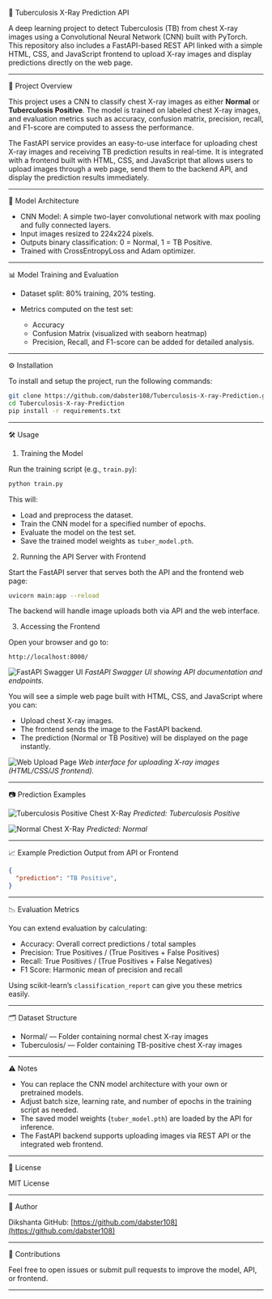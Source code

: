 

🚨 Tuberculosis X-Ray Prediction API

A deep learning project to detect Tuberculosis (TB) from chest X-ray images using a Convolutional Neural Network (CNN) built with PyTorch. This repository also includes a FastAPI-based REST API linked with a simple HTML, CSS, and JavaScript frontend to upload X-ray images and display predictions directly on the web page.

---

🚀 Project Overview

This project uses a CNN to classify chest X-ray images as either **Normal** or **Tuberculosis Positive**. The model is trained on labeled chest X-ray images, and evaluation metrics such as accuracy, confusion matrix, precision, recall, and F1-score are computed to assess the performance.

The FastAPI service provides an easy-to-use interface for uploading chest X-ray images and receiving TB prediction results in real-time. It is integrated with a frontend built with HTML, CSS, and JavaScript that allows users to upload images through a web page, send them to the backend API, and display the prediction results immediately.

---

🧠 Model Architecture

* CNN Model: A simple two-layer convolutional network with max pooling and fully connected layers.
* Input images resized to 224x224 pixels.
* Outputs binary classification: 0 = Normal, 1 = TB Positive.
* Trained with CrossEntropyLoss and Adam optimizer.

---

📊 Model Training and Evaluation

* Dataset split: 80% training, 20% testing.
* Metrics computed on the test set:

  * Accuracy
  * Confusion Matrix (visualized with seaborn heatmap)
  * Precision, Recall, and F1-score can be added for detailed analysis.

---

⚙️ Installation

To install and setup the project, run the following commands:

```bash
git clone https://github.com/dabster108/Tuberculosis-X-ray-Prediction.git
cd Tuberculosis-X-ray-Prediction
pip install -r requirements.txt
```

---

🛠 Usage

1. Training the Model

Run the training script (e.g., `train.py`):

```bash
python train.py
```

This will:

* Load and preprocess the dataset.
* Train the CNN model for a specified number of epochs.
* Evaluate the model on the test set.
* Save the trained model weights as `tuber_model.pth`.

2. Running the API Server with Frontend

Start the FastAPI server that serves both the API and the frontend web page:

```bash
uvicorn main:app --reload
```

The backend will handle image uploads both via API and the web interface.

3. Accessing the Frontend

Open your browser and go to:

```
http://localhost:8000/
```


![FastAPI Swagger UI](./assets/fastapidocs.png)
*FastAPI Swagger UI showing API documentation and endpoints.*

You will see a simple web page built with HTML, CSS, and JavaScript where you can:

* Upload chest X-ray images.
* The frontend sends the image to the FastAPI backend.
* The prediction (Normal or TB Positive) will be displayed on the page instantly.

![Web Upload Page](./assets/tuber1.png)
*Web interface for uploading X-ray images (HTML/CSS/JS frontend).*

---

📷 Prediction Examples

![Tuberculosis Positive Chest X-Ray](./assets/tuber2.png)
*Predicted: Tuberculosis Positive*

![Normal Chest X-Ray](./assets/tuber3.png)
*Predicted: Normal*

---

📈 Example Prediction Output from API or Frontend

```json
{
  "prediction": "TB Positive",
}
```

---

📉 Evaluation Metrics

You can extend evaluation by calculating:

* Accuracy: Overall correct predictions / total samples
* Precision: True Positives / (True Positives + False Positives)
* Recall: True Positives / (True Positives + False Negatives)
* F1 Score: Harmonic mean of precision and recall

Using scikit-learn’s `classification_report` can give you these metrics easily.

---

🗂 Dataset Structure

* Normal/ — Folder containing normal chest X-ray images
* Tuberculosis/ — Folder containing TB-positive chest X-ray images

---

⚠️ Notes

* You can replace the CNN model architecture with your own or pretrained models.
* Adjust batch size, learning rate, and number of epochs in the training script as needed.
* The saved model weights (`tuber_model.pth`) are loaded by the API for inference.
* The FastAPI backend supports uploading images via REST API or the integrated web frontend.

---

📜 License

MIT License

---

👤 Author

Dikshanta
GitHub: [https://github.com/dabster108](https://github.com/dabster108)

---

🤝 Contributions

Feel free to open issues or submit pull requests to improve the model, API, or frontend.

---

